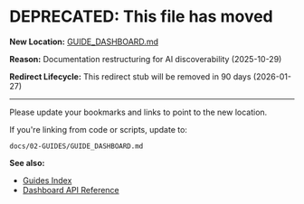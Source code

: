 # DEPRECATED: This file has moved

**New Location:** [GUIDE_DASHBOARD.md](docs/02-GUIDES/GUIDE_DASHBOARD.md)

**Reason:** Documentation restructuring for AI discoverability (2025-10-29)

**Redirect Lifecycle:** This redirect stub will be removed in 90 days (2026-01-27)

---

Please update your bookmarks and links to point to the new location.

If you're linking from code or scripts, update to:
```
docs/02-GUIDES/GUIDE_DASHBOARD.md
```

**See also:**
- [Guides Index](docs/02-GUIDES/INDEX.md)
- [Dashboard API Reference](docs/03-API/REFERENCE_DASHBOARD_API.md)
